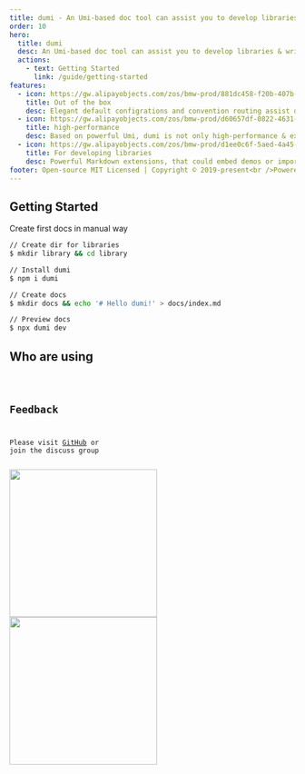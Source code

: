 ```yaml
---
title: dumi - An Umi-based doc tool can assist you to develop libraries & write docs.
order: 10
hero:
  title: dumi
  desc: An Umi-based doc tool can assist you to develop libraries & write docs.
  actions:
    - text: Getting Started
      link: /guide/getting-started
features:
  - icon: https://gw.alipayobjects.com/zos/bmw-prod/881dc458-f20b-407b-947a-95104b5ec82b/k79dm8ih_w144_h144.png
    title: Out of the box
    desc: Elegant default configrations and convention routing assist developers to get started as simple as possible, that focus all attentions on developing libraries & writting docs
  - icon: https://gw.alipayobjects.com/zos/bmw-prod/d60657df-0822-4631-9d7c-e7a869c2f21c/k79dmz3q_w126_h126.png
    title: high-performance
    desc: Based on powerful Umi, dumi is not only high-performance & extensible, but also could use mostly plugins based on Umi
  - icon: https://gw.alipayobjects.com/zos/bmw-prod/d1ee0c6f-5aed-4a45-a507-339a4bfe076c/k7bjsocq_w144_h144.png
    title: For developing libraries
    desc: Powerful Markdown extensions, that could embed demos or import external demos or even insert custom React components, make docs beautiful & better to use
footer: Open-source MIT Licensed | Copyright © 2019-present<br />Powered by self
---
```


## Getting Started

Create first docs in manual way

```bash
// Create dir for libraries
$ mkdir library && cd library

// Install dumi
$ npm i dumi

// Create docs
$ mkdir docs && echo '# Hello dumi!' > docs/index.md

// Preview docs
$ npx dumi dev
```

## Who are using

<code src="./demo/users.tsx" inline />

## Feedback

Please visit [GitHub](https://github.com/umijs/dumi) or join the discuss group

<img src="https://gw.alipayobjects.com/zos/bmw-prod/881c4596-a6cc-4f69-be8d-f94c4e02e058/k7ttshpq_w1004_h1346.jpeg" width="260" />
<img src="https://gw.alipayobjects.com/zos/bmw-prod/c18bc2a5-719a-48ca-b225-c79ef88bfb43/k7m10ymd_w1004_h1346.jpeg" width="260"/>
